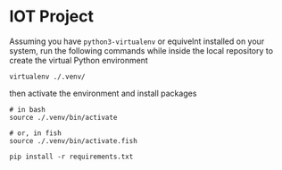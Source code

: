 # IOT Project

Assuming you have `python3-virtualenv` or equivelnt installed on your system, run the following commands while inside
the local repository to create the virtual Python environment

```shell
virtualenv ./.venv/
```

then activate the environment and install packages

```shell
# in bash
source ./.venv/bin/activate

# or, in fish
source ./.venv/bin/activate.fish

pip install -r requirements.txt
```
